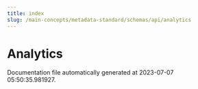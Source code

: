 ```yaml
---
title: index
slug: /main-concepts/metadata-standard/schemas/api/analytics
---
```


# Analytics

Documentation file automatically generated at 2023-07-07 05:50:35.981927.
